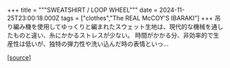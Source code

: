 +++
title = """SWEATSHIRT / LOOP WHEEL"""
date = 2024-11-25T23:00:18.000Z
tags = ["clothes","The REAL McCOY'S IBARAKI"]
+++
吊り編み機を使用してゆっくりと編まれたスウェット生地は、現代的な機械を通したものと違い、糸にかかるストレスが少ない。 時間がかかる分、非効率的で生産性は低いが、独特の弾力性や洗い込んだ時の表情といっ...

[[source]](https://the-realmccoys.ocnk.net/product/172)
